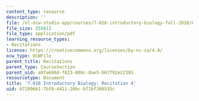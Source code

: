 ```yaml
---
content_type: resource
description: ''
file: /ol-ocw-studio-app/courses/7-016-introductory-biology-fall-2018/072996b17bf8441120bcb71bf300535c_MIT7_016F18rec4.pdf
file_size: 255013
file_type: application/pdf
learning_resource_types:
- Recitations
license: https://creativecommons.org/licenses/by-nc-sa/4.0/
ocw_type: OCWFile
parent_title: Recitations
parent_type: CourseSection
parent_uid: a9fa686d-f823-808c-8ae5-b67f92e22385
resourcetype: Document
title: '7.016 Introductory Biology: Recitation 4'
uid: 072996b1-7bf8-4411-20bc-b71bf300535c
---
```

